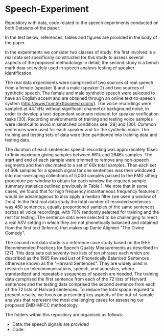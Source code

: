 # Speech-Experiment
Repository with data, code related to the speech experiments conducted on both Datasets of the paper. 

In the test below, references, tables and figures are provided in the body of the paper. 

In the experiments we consider two classes of study: the first involved is a real data set specifically constructed for this study to assess several aspects of the
proposed methodology in detail; the second study is a bench mark data set widely used in speech analysis testing of speaker identification.

The real data experiments were comprised of two sources of real speech from a female (speaker 1) and a male (speaker 2) and two sources of synthetic speech. The female
and male synthetic speech were selected to have an English accent and are obtained through an online text-to-speech system (http://www.fromtexttospeech.com/). The
voice recordings were sampled at 44.1kHz without significant channel or background noise, in order to develop a text-dependent scenario relevant for speaker verification
tasks [30]. Recording environments of training and testing voice samples were identical to avoid mismatched conditions see [29] and [30]. Common sentences were used for each
speaker and for the synthetic voice. The training and testing sets of data were then partitioned into training data and testing data.

The duration of each sentences speech recording was approximately 15sec to 1min maximum giving samples between 661k and 2646k samples. The start and end of each
sample were trimmed to remove any non-speech segments and then decimated to a set of 60k total samples. Then each set of 60k samples for a speech signal for one sentences
was then windowed into non-overlaping collections of 5,000 samples passed to the EMD sifting procedure per window to obtain for each window the required sample summary
statistics outlined previously in Table 1. We note that in some cases, we found that for high frequency instantaneous frequency features it would be advantageous to also
apply a median filter (we used a window of 2ms). In the first real data study the total number of recorded sentences was 480 sentences, equally proportioned samples of the same sentences across all voice recordings, with 70% randomly selected for training and the rest for testing. The sentence data were selected to be challenging to reect a real ASV setting in which they are not phonetically balanced and obtained from the first text (Inferno) that makes up Dante Alighieri "The Divine Comedy".

The second real data study is a reference case study based on the IEEE Recommended Practices for Speech Quality Measurements as described in [27]. This data sets out seventy-two lists of ten phrases each which are described as the 1965 Revised List of Phonetically Balanced Sentences otherwise known as the "Harvard Sentences". They are widely used in research on telecommunications, speech, and acoustics, where standardized and repeatable sequences of speech are needed. The training data comprised the first sentence from each of the 72 lists of Harvard sentences and the testing data comprised the second sentence from each of the 72 lists of Harvard sentences. To reduce the total space required to present results, we focus on presenting key aspects of the out-of-sample analysis that represent the most challenging cases for assessing our proposed EMD-MFCC methodology.



The folders within this repository are organised as follows:
- Data: the speech signals are provided 
- Code: 

